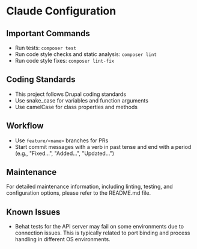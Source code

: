 # Claude Configuration

## Important Commands
- Run tests: `composer test`
- Run code style checks and static analysis: `composer lint`
- Run code style fixes: `composer lint-fix`

## Coding Standards
- This project follows Drupal coding standards
- Use snake_case for variables and function arguments
- Use camelCase for class properties and methods

## Workflow
- Use `feature/<name>` branches for PRs
- Start commit messages with a verb in past tense and end with a period (e.g., "Fixed...", "Added...", "Updated...")

## Maintenance
For detailed maintenance information, including linting, testing, and configuration options, please refer to the README.md file.

## Known Issues
- Behat tests for the API server may fail on some environments due to connection issues. This is typically related to port binding and process handling in different OS environments.
